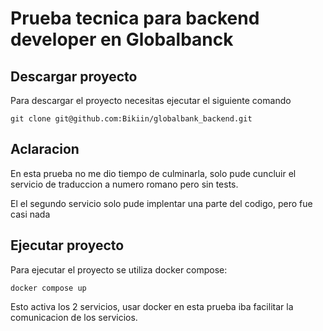 # Prueba tecnica para backend developer en Globalbanck 

## Descargar proyecto
Para descargar el proyecto necesitas ejecutar el siguiente comando
```shell
git clone git@github.com:Bikiin/globalbank_backend.git
```
## Aclaracion
En esta prueba no me dio tiempo de culminarla, solo pude cuncluir el servicio de traduccion a numero romano pero sin tests.

El el segundo servicio solo pude implentar una parte del codigo, pero fue casi nada

##  Ejecutar proyecto

Para ejecutar el proyecto se utiliza docker compose:
```shell
docker compose up
```
Esto activa los 2 servicios, usar docker en esta prueba iba facilitar la comunicacion de los servicios.

